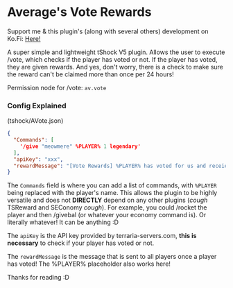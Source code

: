 # Average's Vote Rewards
Support me & this plugin's (along with several others) development on Ko.Fi: [Here!](https://ko-fi.com/averageterraria)

A super simple and lightweight tShock V5 plugin. Allows the user to execute /vote, which checks if the player has voted or not. If the player has voted, they are given rewards. And yes, don't worry, there is a check to make sure the reward can't be claimed more than once per 24 hours!

Permission node for /vote: `av.vote`

### Config Explained
(tshock/AVote.json)

```json
{
  "Commands": [
    '/give "meowmere" %PLAYER% 1 legendary'
  ],
  "apiKey": "xxx",
  "rewardMessage": "[Vote Rewards] %PLAYER% has voted for us and receieved a reward. Use /vote to get the same reward!"
}

```

The `Commands` field is where you can add a list of commands, with `%PLAYER` being replaced with the player's name. This allows the plugin to be highly versatile and does not **DIRECTLY** depend on any other plugins (*cough* TSReward and SEConomy *cough*). For example, you could /rocket the player and then /givebal (or whatever your economy command is). Or literally whatever! It can be anything :D

The `apiKey` is the API key provided by terraria-servers.com, **this is necessary** to check if your player has voted or not.

The `rewardMessage` is the message that is sent to all players once a player has voted! The %PLAYER% placeholder also works here!

Thanks for reading :D
